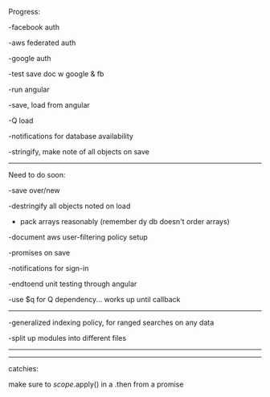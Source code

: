Progress:

-facebook auth

-aws federated auth

-google auth

-test save doc w google & fb

-run angular

-save, load from angular

-Q load

-notifications for database availability

-stringify, make note of all objects on save

-----------------------------
Need to do soon:

-save over/new

-destringify all objects noted on load

- pack arrays reasonably (remember dy db doesn't order arrays)

-document aws user-filtering policy setup

-promises on save

-notifications for sign-in

-endtoend unit testing through angular

-use $q for Q dependency... works up until callback

--------------------------------------------------------------
-generalized indexing policy, for ranged searches on any data

-split up modules into different files

--------------------------------------------------------------
--------------------------------------------------------------

catchies:

make sure to $scope.$apply() in a .then from a promise